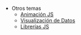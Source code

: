 - Otros temas
  - [Animación JS](/c/js/animacion.md)
  - [Visualización de Datos](/c/js/data-visualization.md)
  - [Librerías JS](/c/js/webs.md)
